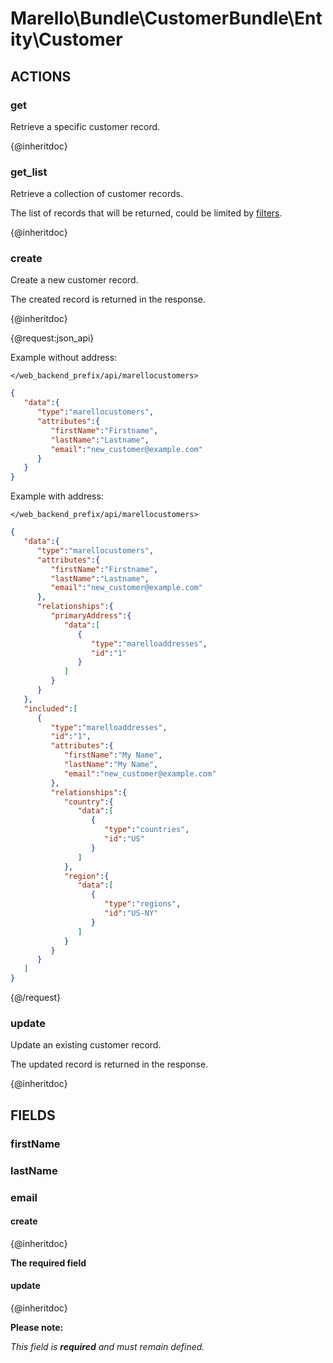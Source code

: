 # Marello\Bundle\CustomerBundle\Entity\Customer

## ACTIONS

### get

Retrieve a specific customer record.

{@inheritdoc}

### get_list

Retrieve a collection of customer records.

The list of records that will be returned, could be limited by <a href="https://doc.oroinc.com/api/filters">filters</a>.

{@inheritdoc}

### create

Create a new customer record.

The created record is returned in the response.

{@inheritdoc}

{@request:json_api}

Example without address:

`</web_backend_prefix/api/marellocustomers>`

```JSON
{
   "data":{
      "type":"marellocustomers",
      "attributes":{
         "firstName":"Firstname",
         "lastName":"Lastname",
         "email":"new_customer@example.com"
      }
   }
}
```

Example with address:

`</web_backend_prefix/api/marellocustomers>`

```JSON
{
   "data":{
      "type":"marellocustomers",
      "attributes":{
         "firstName":"Firstname",
         "lastName":"Lastname",
         "email":"new_customer@example.com"
      },
      "relationships":{
         "primaryAddress":{
            "data":[
               {
                  "type":"marelloaddresses",
                  "id":"1"
               }
            ]
         }
      }
   },
   "included":[
      {
         "type":"marelloaddresses",
         "id":"1",
         "attributes":{
            "firstName":"My Name",
            "lastName":"My Name",
            "email":"new_customer@example.com"
         },
         "relationships":{
            "country":{
               "data":[
                  {
                     "type":"countries",
                     "id":"US"
                  }
               ]
            },
            "region":{
               "data":[
                  {
                     "type":"regions",
                     "id":"US-NY"
                  }
               ]
            }
         }
      }
   ]
}
```
{@/request}

### update

Update an existing customer record.

The updated record is returned in the response.

{@inheritdoc}

## FIELDS

### firstName
### lastName
### email

#### create

{@inheritdoc}

**The required field**

#### update

{@inheritdoc}

**Please note:**

*This field is **required** and must remain defined.*